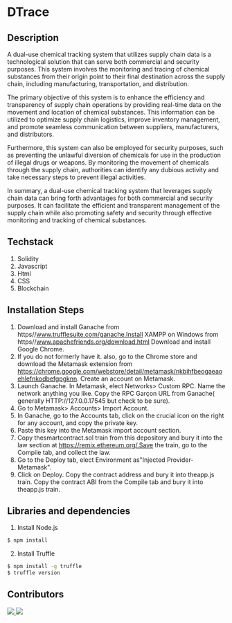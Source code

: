 # DTrace

## Description
A dual-use chemical tracking system that utilizes supply chain data is a technological solution that can serve both commercial and security purposes. This system involves the monitoring and tracing of chemical substances from their origin point to their final destination across the supply chain, including manufacturing, transportation, and distribution.

The primary objective of this system is to enhance the efficiency and transparency of supply chain operations by providing real-time data on the movement and location of chemical substances. This information can be utilized to optimize supply chain logistics, improve inventory management, and promote seamless communication between suppliers, manufacturers, and distributors.

Furthermore, this system can also be employed for security purposes, such as preventing the unlawful diversion of chemicals for use in the production of illegal drugs or weapons. By monitoring the movement of chemicals through the supply chain, authorities can identify any dubious activity and take necessary steps to prevent illegal activities.

In summary, a dual-use chemical tracking system that leverages supply chain data can bring forth advantages for both commercial and security purposes. It can facilitate the efficient and transparent management of the supply chain while also promoting safety and security through effective monitoring and tracking of chemical substances.

## Techstack
1. Solidity
2. Javascript
3. Html
4. CSS
5. Blockchain

## Installation Steps

1. Download and install Ganache from https//www.trufflesuite.com/ganache.Install XAMPP on Windows from https//www.apachefriends.org/download.html
Download and install Google Chrome.<br>
2. If you do not  formerly have it. also, go to the Chrome store and download the Metamask extension from https://chrome.google.com/webstore/detail/metamask/nkbihfbeogaeaoehlefnkodbefgpgknn. Create an account on Metamask.<br>
3. Launch Ganache.  In Metamask,  elect Networks> Custom RPC. Name the network anything you like. Copy the RPC Garçon URL from Ganache( generally HTTP://127.0.0.17545 but check to be sure).<br>
4. Go to Metamask> Accounts> Import Account.<br>
5. In Ganache, go to the Accounts tab, click on the  crucial icon on the right for any account, and copy the private key.  <br>
6. Paste this key into the Metamask import account section.<br>
7. Copy thesmartcontract.sol  train from this depository and  bury it into the  law section at https://remix.ethereum.org/.Save the  train, go to the Compile tab, and  collect the law.<br>
8. Go to the Deploy tab,  elect Environment as"Injected Provider-Metamask".<br>
9. Click on Deploy. Copy the contract address and  bury it into theapp.js  train.  Copy the contract ABI from the Compile tab and  bury it into theapp.js  train. 

## Libraries and dependencies

1. Install Node.js

``` bash
$ npm install 
```
2. Install Truffle
``` bash
$ npm install -g truffle
$ truffle version
```
## Contributors
<a href="https://github.com/ATREAY/DTrace/graphs/contributors">
  <img src="https://contrib.rocks/image?repo=ATREAY/DTrace" />
</a>
<a href="https://github.com/TusharPuranik/DTrace/graphs/contributors">
  <img src="https://contrib.rocks/image?repo=TusharPuranik/DTrace" />
</a>

